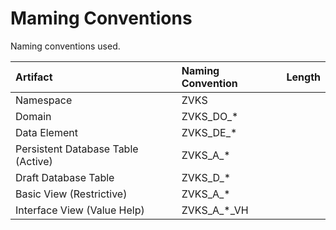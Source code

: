 # Maming Conventions
Naming conventions used.

| Artifact                           | Naming Convention | Length      |
| :--------------------------------- | :---------------- | ----------: |
| Namespace                          | ZVKS              |             |
| Domain                             | ZVKS_DO_*         |             |
| Data Element                       | ZVKS_DE_*         |             |
| Persistent Database Table (Active) | ZVKS_A_*          |             |
| Draft Database Table               | ZVKS_D_*          |             |
| Basic View (Restrictive)           | ZVKS_A_*          |             |
| Interface View (Value Help)        | ZVKS_A_*_VH       |             |

